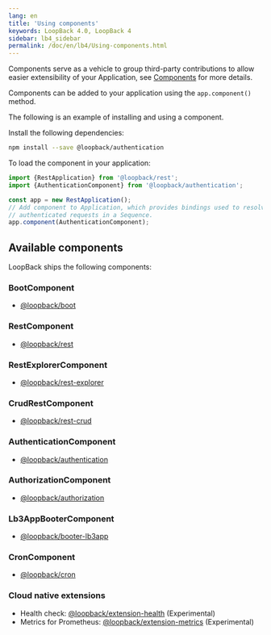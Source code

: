 ```yaml
---
lang: en
title: 'Using components'
keywords: LoopBack 4.0, LoopBack 4
sidebar: lb4_sidebar
permalink: /doc/en/lb4/Using-components.html
---
```


Components serve as a vehicle to group third-party contributions to allow easier
extensibility of your Application, see [Components](Components.md) for more
details.

Components can be added to your application using the `app.component()` method.

The following is an example of installing and using a component.

Install the following dependencies:

```sh
npm install --save @loopback/authentication
```

To load the component in your application:

```ts
import {RestApplication} from '@loopback/rest';
import {AuthenticationComponent} from '@loopback/authentication';

const app = new RestApplication();
// Add component to Application, which provides bindings used to resolve
// authenticated requests in a Sequence.
app.component(AuthenticationComponent);
```

## Available components

LoopBack ships the following components:

### BootComponent

- [@loopback/boot](Booting-an-Application.md)

### RestComponent

- [@loopback/rest](Server.md)

### RestExplorerComponent

- [@loopback/rest-explorer](Self-hosted-REST-API-Explorer.md)

### CrudRestComponent

- [@loopback/rest-crud](Creating-CRUD-REST-apis.md)

### AuthenticationComponent

- [@loopback/authentication](Loopback-component-authentication.md)

### AuthorizationComponent

- [@loopback/authorization](Loopback-component-authorization.md)

### Lb3AppBooterComponent

- [@loopback/booter-lb3app](Boot-and-Mount-a-LoopBack-3-application.md)

### CronComponent

- [@loopback/cron](Running-cron-jobs.md)

### Cloud native extensions

- Health check: [@loopback/extension-health](Health.md) (Experimental)
- Metrics for Prometheus: [@loopback/extension-metrics](Metrics.md)
  (Experimental)
